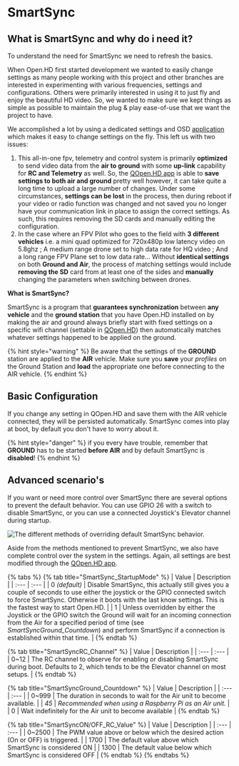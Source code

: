 # SmartSync

## What is SmartSync and why do i need it?

To understand the need for SmartSync we need to refresh the basics.

When Open.HD first started development we wanted to easily change settings as many people working with this project and other branches are interested in experimenting with various frequencies, settings and configurations. Others were primarily interested in using it to just fly and enjoy the beautiful HD video. So, we wanted to make sure we kept things as simple as possible to maintain the plug & play ease-of-use that we want the project to have.

We accomplished a lot by using a dedicated settings and OSD [application ](../ground-station-software/qopen.hd-recommended.md)which makes it easy to change settings on the fly. This left us with two issues:

1. This all-in-one fpv, telemetry and control system is primarily **optimized** to send video data from the **air to ground** with some **up-link** capability for **RC and Telemetry** as well. So, the [QOpen.HD app](../ground-station-software/qopen.hd-recommended.md) is able to **save** **settings to both air and ground** pretty well however, it can take quite a long time to upload a large number of changes. Under some circumstances, **settings can be lost** in the process, then during reboot if your video or radio function was changed and not saved you no longer have your communication link in place to assign the correct settings. As such, this requires removing the SD cards and manually editing the configuration.
2. In the case where an FPV Pilot who goes to the field with **3 different vehicles** i.e. a mini quad optimized for 720x480p low latency video on 5.8ghz ; A medium range drone set to high data rate for HQ video ; And a long range FPV Plane set to low data rate... Without **identical settings** on both **Ground and Air**, the process of matching settings would include **removing the SD** card from at least one of the sides and **manually** changing the parameters when switching between drones.

**What is SmartSync?**

SmartSync is a program that **guarantees synchronization** between **any vehicle** and the **ground station** that you have Open.HD installed on by making the air and ground always briefly start with fixed settings on a specific wifi channel \(settable in [QOpen.HD](../ground-station-software/qopen.hd-recommended.md)\) then automatically matches whatever settings happened to be applied on the ground.

{% hint style="warning" %}
Be aware that the settings of the **GROUND** station are applied to the **AIR** vehicle. Make sure you **save** your _profiles_ on the Ground Station and **load** the appropriate one before connecting to the AIR vehicle.
{% endhint %}

## **Basic Configuration**

If you change any setting in QOpen.HD and save them with the AIR vehicle connected, they will be persisted automatically. SmartSync comes into play at boot, by default you don't have to worry about it.

{% hint style="danger" %}
if you every have trouble, remember that **GROUND** has to be started **before AIR** and by default SmartSync is **disabled**!
{% endhint %}

## Advanced scenario's

If you want or need more control over SmartSync there are several options to prevent the default behavior. You can use GPIO 26 with a switch to disable SmartSync, or you can use a connected Joystick's Elevator channel during startup.

![The different methods of overriding default SmartSync behavior.](https://github.com/HD-Fpv/Open.HD/raw/master/wiki-content/ProgramFlow/OpenHD%20SmartSync%20and%20Profile%20Guide.png)

Aside from the methods mentioned to prevent SmartSync, we also have complete control over the system in the settings. Again, all settings are best modified through the [QOpen.HD app](../ground-station-software/qopen.hd-recommended.md).

{% tabs %}
{% tab title="SmartSync\_StartupMode" %}
| Value | Description |
| :--- | :--- |
| 0 _\(default\)_ | Disable SmartSync, this actually still gives you a couple of seconds to use either the joystick or the GPIO connected switch to force SmartSync. Otherwise it boots with the last know settings. This is the fastest way to start Open.HD. |
| 1 | Unless overridden by either the Joystick or the GPIO switch the Ground will wait for an incoming connection from the Air for a specified period of time \(see _SmartSyncGround\_Countdown_\) and perform SmartSync if a connection is established within that time. |
{% endtab %}

{% tab title="SmartSyncRC\_Channel" %}
| Value | Description |
| :--- | :--- |
| 0~12 | The RC channel to observe for enabling or disabling SmartSync during boot. Defaults to 2, which tends to be the Elevator channel on most setups. |
{% endtab %}

{% tab title="SmartSyncGround\_Countdown" %}
| Value | Description |
| :--- | :--- |
| 0~999 | The duration in seconds to wait for the Air unit to become available. |
| _45_ | _Recommended when using a Raspberry Pi as an Air unit._ |
| 0 | Wait indefinitely for the Air unit to become available |
{% endtab %}

{% tab title="SmartSyncON/OFF\_RC\_Value" %}
| Value | Description |
| :--- | :--- |
| 0~2500 | The PWM value above or below which the desired action \(On or OFF\) is triggered. |
| 1700 | The default value above which SmartSync is considered ON |
| 1300 | The default value below which SmartSync is considered OFF |
{% endtab %}
{% endtabs %}



